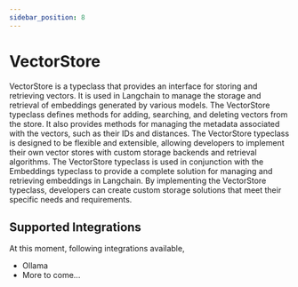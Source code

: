 ```yaml
---
sidebar_position: 8
---
```


# VectorStore
VectorStore is a typeclass that provides an interface for storing and retrieving vectors. It is used in Langchain to manage the storage and retrieval of embeddings generated by various models. The VectorStore typeclass defines methods for adding, searching, and deleting vectors from the store.
It also provides methods for managing the metadata associated with the vectors, such as their IDs and distances.
The VectorStore typeclass is designed to be flexible and extensible, allowing developers to implement their own vector stores with custom storage backends and retrieval algorithms.
The VectorStore typeclass is used in conjunction with the Embeddings typeclass to provide a complete solution for managing and retrieving embeddings in Langchain. By implementing the VectorStore typeclass, developers can create custom storage solutions that meet their specific needs and requirements.

## Supported Integrations
At this moment, following integrations available,

- Ollama
- More to come...